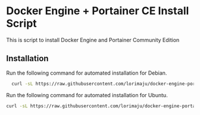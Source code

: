 
# Docker Engine + Portainer CE Install Script

This is script to install Docker Engine and Portainer Community Edition

## Installation

Run the following command for automated installation for Debian.
```bash
  curl -sL https://raw.githubusercontent.com/lorimaju/docker-engine-portainer-ce/main/deb_install.sh | bash
```

Run the following command for automated installation for Ubuntu.
```bash
curl -sL https://raw.githubusercontent.com/lorimaju/docker-engine-portainer-ce/main/ubuntu_install.sh | bash
```
